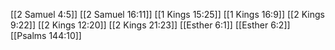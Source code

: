[[2 Samuel 4:5]]
[[2 Samuel 16:11]]
[[1 Kings 15:25]]
[[1 Kings 16:9]]
[[2 Kings 9:22]]
[[2 Kings 12:20]]
[[2 Kings 21:23]]
[[Esther 6:1]]
[[Esther 6:2]]
[[Psalms 144:10]]
